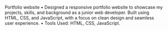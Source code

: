  Portfolio website
 • Designed a responsive portfolio website to showcase my projects, skills, and background as a junior web
 developer. Built using HTML, CSS, and JavaScript, with a focus on clean design and seamless user experience.
 • Tools Used: HTML, CSS, JavaScript.

